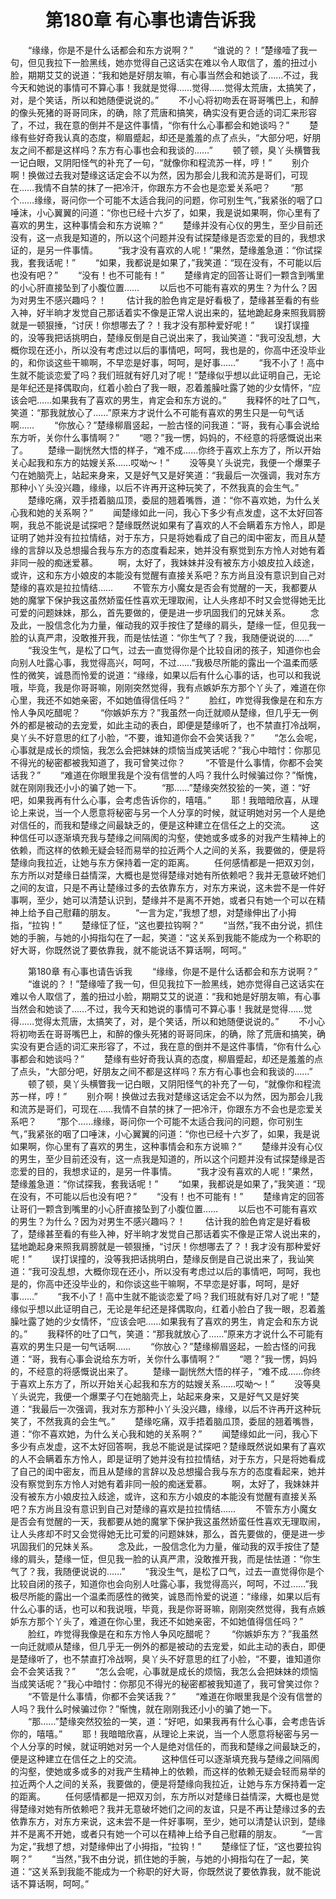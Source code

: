 # 　　第180章 有心事也请告诉我
　　“缘缘，你是不是什么话都会和东方说啊？”
　　“谁说的？！”楚缘噎了我一句，但见我拉下一脸黑线，她亦觉得自己这话实在难以令人取信了，羞的扭过小脸，期期艾艾的说道：“我和她是好朋友嘛，有心事当然会和她谈了……不过，我今天和她说的事情可不算心事！我就是觉得……觉得……觉得太荒唐，太搞笑了，对，是个笑话，所以和她随便说说的。”
　　不小心将初吻丢在哥哥嘴巴上，和醉的像头死猪的哥哥同床，的确，除了荒唐和搞笑，确实没有更合适的词汇来形容了，不过，我在意的倒并不是这件事情，“你有什么心事都会和她谈吗？”
　　楚缘有些好奇我认真的态度，柳眉蹙起，却还是羞羞的点了点头，“大部分吧，好朋友之间不都是这样吗？东方有心事也会和我谈的……”
　　顿了顿，臭丫头横瞥我一记白眼，又阴阳怪气的补充了一句，“就像你和程流苏一样，哼！”
　　别介啊！换做过去我对楚缘这话定会不以为然，因为那会儿我和流苏是哥们，可现在……我情不自禁的抹了一把冷汗，你跟东方不会也是恋爱关系吧？
　　“那个……缘缘，哥问你一个可能不太适合我问的问题，你可别生气，”我紧张的咽了口唾沫，小心翼翼的问道：“你也已经十六岁了，如果，我是说如果啊，你心里有了喜欢的男生，这种事情会和东方说嘛？”
　　楚缘并没有心仪的男生，至少目前还没有，这一点我是知道的，所以这个问题并没有试探楚缘是否恋爱的目的，我想求证的，是另一件事情。
　　“我才没有喜欢的人呢！”果然，楚缘羞急道：“你试探我，套我话呢！”
　　“如果，我都说是如果了，”我笑道：“现在没有，不可能以后也没有吧？”
　　“没有！也不可能有！”
　　楚缘肯定的回答让哥们一颗含到嘴里的小心肝直接坠到了小腹位置……
　　以后也不可能有喜欢的男生？为什么？因为对男生不感兴趣吗？！
　　估计我的脸色肯定是好看极了，楚缘甚至看的有些入神，好半晌才发觉自己那话着实不像是正常人说出来的，猛地跪起身来照我肩膀就是一顿狠捶，“讨厌！你想哪去了？！我才没有那种爱好呢！”
　　误打误撞的，没等我把话挑明白，楚缘反倒是自己说出来了，我讪笑道：“我可没乱想，大概你现在还小，所以没有考虑过以后的事情吧，呵呵，我也是的，你高中还没毕业的，和你谈这些干嘛啊，不早恋是好事，呵呵，是好事……”
　　“我不小了！高中生就不能谈恋爱了吗？我们班就有好几对了呢！”楚缘似乎想以此证明自己，无论是年纪还是择偶取向，红着小脸白了我一眼，忍着羞臊吐露了她的少女情怀，“应该会吧……如果我有了喜欢的男生，肯定会和东方说的。”
　　我释怀的吐了口气，笑道：“那我就放心了……”原来方才说什么不可能有喜欢的男生只是一句气话啊……
　　“你放心？”楚缘柳眉竖起，一脸古怪的问我道：“哥，我有心事会说给东方听，关你什么事情啊？”
　　“嗯？”我一愣，妈妈的，不经意的将感慨说出来了。
　　楚缘一副恍然大悟的样子，“难不成……你终于喜欢上东方了，所以开始关心起我和东方的姑嫂关系……哎呦～！”
　　没等臭丫头说完，我便一个爆栗子勺在她脑壳上，站起来身来，又是好气又是好笑道：“我最后一次强调，我对东方那种小丫头没兴趣，缘缘，以后不许再开这种玩笑了，不然我真的会生气。”
　　楚缘吃痛，双手捂着脑瓜顶，委屈的翘着嘴唇，道：“你不喜欢她，为什么关心我和她的关系啊？”
　　闻楚缘如此一问，我心下多少有点发虚，这不太好回答啊，我总不能说是试探吧？楚缘既然说如果有了喜欢的人不会瞒着东方怜人，即是证明了她并没有拉拉情结，对于东方，只是将她看成了自己的闺中密友，而且从楚缘的言辞以及总想撮合我与东方的态度看起来，她并没有察觉到东方怜人对她有着非同一般的痴迷爱慕。
　　啊，太好了，我妹妹并没有被东方小娘皮拉入歧途，或许，这和东方小娘皮的本能没有觉醒有直接关系吧？东方尚且没有意识到自己对楚缘的喜欢是拉拉情结……
　　不管东方小魔女是否会有觉醒的一天，我都要从她的魔掌下保护我这虽然娇蛮任性喜欢无理取闹，让人头疼却不时又会觉得她无比可爱的问题妹妹，那么，首先要做的，便是进一步巩固我们的兄妹关系。
　　念及此，一股信念化为力量，催动我的双手按住了楚缘的肩头，楚缘一怔，但见我一脸的认真严肃，没敢推开我，而是怯怯道：“你生气了？我，我随便说说的……”
　　“我没生气，是松了口气，过去一直觉得你是个比较自闭的孩子，知道你也会向别人吐露心事，我觉得高兴，呵呵，不过……”我极尽所能的露出一个温柔而感性的微笑，诚恳而怜爱的说道：“缘缘，如果以后有什么心事的话，也可以和我说哦，毕竟，我是你哥哥嘛，刚刚突然觉得，我有点嫉妒东方那个丫头了，难道在你心里，我还不如她亲密，不如她值得信任吗？”
　　脸红，咋觉得我像是在和东方怜人争风吃醋呢？
　　“你嫉妒东方？”我虽然一向迁就顺从楚缘，但几乎无一例外的都是被动的去宠爱，如此主动的表白，即便是楚缘听了，也不禁直打冷战啊，臭丫头不好意思的红了小脸，“不要，谁知道你会不会笑话我？”
　　“怎么会呢，心事就是成长的烦恼，我怎么会把妹妹的烦恼当成笑话呢？”我心中暗忖：你那见不得光的秘密都被我知道了，我可曾笑过你？
　　“不管是什么事情，你都不会笑话我？”
　　“难道在你眼里我是个没有信誉的人吗？我什么时候骗过你？”惭愧，就在刚刚我还小小的骗了她一下。
　　“那……”楚缘突然狡狯的一笑，道：“好吧，如果我再有什么心事，会考虑告诉你的，嘻嘻。”
　　耶！我暗暗欣喜，从理论上来说，当一个人愿意将秘密与另一个人分享的时候，就证明她对另一个人是绝对信任的，而我和楚缘之间最缺乏的，便是这种建立在信任之上的交流。
　　这种信任可以逐渐填充我与楚缘之间隔阂的沟壑，使她或多或多的对我产生精神上的依赖，而这样的依赖无疑会轻而易举的拉近两个人之间的关系，我要做的，便是将楚缘向我拉近，让她与东方保持着一定的距离。
　　任何感情都是一把双刃剑，东方所以对楚缘日益情深，大概也是觉得楚缘对她有所依赖吧？我并无意破坏她们之间的友谊，只是不再让楚缘过多的去依靠东方，对东方来说，这未尝不是一件好事啊，至少，她可以清楚认识到，楚缘并不是离不开她，或者只有她一个可以在精神上给予自己慰藉的朋友。
　　“一言为定，”我想了想，对楚缘伸出了小拇指，“拉钩！”
　　楚缘怔了怔，“这也要拉钩啊？”
　　“当然，”我不由分说，抓住她的手腕，与她的小拇指勾在了一起，笑道：“这关系到我能不能成为一个称职的好大哥，你既然说了要依靠我，就不能说话不算话啊，呵呵。”

　　第180章 有心事也请告诉我
　　“缘缘，你是不是什么话都会和东方说啊？”
　　“谁说的？！”楚缘噎了我一句，但见我拉下一脸黑线，她亦觉得自己这话实在难以令人取信了，羞的扭过小脸，期期艾艾的说道：“我和她是好朋友嘛，有心事当然会和她谈了……不过，我今天和她说的事情可不算心事！我就是觉得……觉得……觉得太荒唐，太搞笑了，对，是个笑话，所以和她随便说说的。”
　　不小心将初吻丢在哥哥嘴巴上，和醉的像头死猪的哥哥同床，的确，除了荒唐和搞笑，确实没有更合适的词汇来形容了，不过，我在意的倒并不是这件事情，“你有什么心事都会和她谈吗？”
　　楚缘有些好奇我认真的态度，柳眉蹙起，却还是羞羞的点了点头，“大部分吧，好朋友之间不都是这样吗？东方有心事也会和我谈的……”
　　顿了顿，臭丫头横瞥我一记白眼，又阴阳怪气的补充了一句，“就像你和程流苏一样，哼！”
　　别介啊！换做过去我对楚缘这话定会不以为然，因为那会儿我和流苏是哥们，可现在……我情不自禁的抹了一把冷汗，你跟东方不会也是恋爱关系吧？
　　“那个……缘缘，哥问你一个可能不太适合我问的问题，你可别生气，”我紧张的咽了口唾沫，小心翼翼的问道：“你也已经十六岁了，如果，我是说如果啊，你心里有了喜欢的男生，这种事情会和东方说嘛？”
　　楚缘并没有心仪的男生，至少目前还没有，这一点我是知道的，所以这个问题并没有试探楚缘是否恋爱的目的，我想求证的，是另一件事情。
　　“我才没有喜欢的人呢！”果然，楚缘羞急道：“你试探我，套我话呢！”
　　“如果，我都说是如果了，”我笑道：“现在没有，不可能以后也没有吧？”
　　“没有！也不可能有！”
　　楚缘肯定的回答让哥们一颗含到嘴里的小心肝直接坠到了小腹位置……
　　以后也不可能有喜欢的男生？为什么？因为对男生不感兴趣吗？！
　　估计我的脸色肯定是好看极了，楚缘甚至看的有些入神，好半晌才发觉自己那话着实不像是正常人说出来的，猛地跪起身来照我肩膀就是一顿狠捶，“讨厌！你想哪去了？！我才没有那种爱好呢！”
　　误打误撞的，没等我把话挑明白，楚缘反倒是自己说出来了，我讪笑道：“我可没乱想，大概你现在还小，所以没有考虑过以后的事情吧，呵呵，我也是的，你高中还没毕业的，和你谈这些干嘛啊，不早恋是好事，呵呵，是好事……”
　　“我不小了！高中生就不能谈恋爱了吗？我们班就有好几对了呢！”楚缘似乎想以此证明自己，无论是年纪还是择偶取向，红着小脸白了我一眼，忍着羞臊吐露了她的少女情怀，“应该会吧……如果我有了喜欢的男生，肯定会和东方说的。”
　　我释怀的吐了口气，笑道：“那我就放心了……”原来方才说什么不可能有喜欢的男生只是一句气话啊……
　　“你放心？”楚缘柳眉竖起，一脸古怪的问我道：“哥，我有心事会说给东方听，关你什么事情啊？”
　　“嗯？”我一愣，妈妈的，不经意的将感慨说出来了。
　　楚缘一副恍然大悟的样子，“难不成……你终于喜欢上东方了，所以开始关心起我和东方的姑嫂关系……哎呦～！”
　　没等臭丫头说完，我便一个爆栗子勺在她脑壳上，站起来身来，又是好气又是好笑道：“我最后一次强调，我对东方那种小丫头没兴趣，缘缘，以后不许再开这种玩笑了，不然我真的会生气。”
　　楚缘吃痛，双手捂着脑瓜顶，委屈的翘着嘴唇，道：“你不喜欢她，为什么关心我和她的关系啊？”
　　闻楚缘如此一问，我心下多少有点发虚，这不太好回答啊，我总不能说是试探吧？楚缘既然说如果有了喜欢的人不会瞒着东方怜人，即是证明了她并没有拉拉情结，对于东方，只是将她看成了自己的闺中密友，而且从楚缘的言辞以及总想撮合我与东方的态度看起来，她并没有察觉到东方怜人对她有着非同一般的痴迷爱慕。
　　啊，太好了，我妹妹并没有被东方小娘皮拉入歧途，或许，这和东方小娘皮的本能没有觉醒有直接关系吧？东方尚且没有意识到自己对楚缘的喜欢是拉拉情结……
　　不管东方小魔女是否会有觉醒的一天，我都要从她的魔掌下保护我这虽然娇蛮任性喜欢无理取闹，让人头疼却不时又会觉得她无比可爱的问题妹妹，那么，首先要做的，便是进一步巩固我们的兄妹关系。
　　念及此，一股信念化为力量，催动我的双手按住了楚缘的肩头，楚缘一怔，但见我一脸的认真严肃，没敢推开我，而是怯怯道：“你生气了？我，我随便说说的……”
　　“我没生气，是松了口气，过去一直觉得你是个比较自闭的孩子，知道你也会向别人吐露心事，我觉得高兴，呵呵，不过……”我极尽所能的露出一个温柔而感性的微笑，诚恳而怜爱的说道：“缘缘，如果以后有什么心事的话，也可以和我说哦，毕竟，我是你哥哥嘛，刚刚突然觉得，我有点嫉妒东方那个丫头了，难道在你心里，我还不如她亲密，不如她值得信任吗？”
　　脸红，咋觉得我像是在和东方怜人争风吃醋呢？
　　“你嫉妒东方？”我虽然一向迁就顺从楚缘，但几乎无一例外的都是被动的去宠爱，如此主动的表白，即便是楚缘听了，也不禁直打冷战啊，臭丫头不好意思的红了小脸，“不要，谁知道你会不会笑话我？”
　　“怎么会呢，心事就是成长的烦恼，我怎么会把妹妹的烦恼当成笑话呢？”我心中暗忖：你那见不得光的秘密都被我知道了，我可曾笑过你？
　　“不管是什么事情，你都不会笑话我？”
　　“难道在你眼里我是个没有信誉的人吗？我什么时候骗过你？”惭愧，就在刚刚我还小小的骗了她一下。
　　“那……”楚缘突然狡狯的一笑，道：“好吧，如果我再有什么心事，会考虑告诉你的，嘻嘻。”
　　耶！我暗暗欣喜，从理论上来说，当一个人愿意将秘密与另一个人分享的时候，就证明她对另一个人是绝对信任的，而我和楚缘之间最缺乏的，便是这种建立在信任之上的交流。
　　这种信任可以逐渐填充我与楚缘之间隔阂的沟壑，使她或多或多的对我产生精神上的依赖，而这样的依赖无疑会轻而易举的拉近两个人之间的关系，我要做的，便是将楚缘向我拉近，让她与东方保持着一定的距离。
　　任何感情都是一把双刃剑，东方所以对楚缘日益情深，大概也是觉得楚缘对她有所依赖吧？我并无意破坏她们之间的友谊，只是不再让楚缘过多的去依靠东方，对东方来说，这未尝不是一件好事啊，至少，她可以清楚认识到，楚缘并不是离不开她，或者只有她一个可以在精神上给予自己慰藉的朋友。
　　“一言为定，”我想了想，对楚缘伸出了小拇指，“拉钩！”
　　楚缘怔了怔，“这也要拉钩啊？”
　　“当然，”我不由分说，抓住她的手腕，与她的小拇指勾在了一起，笑道：“这关系到我能不能成为一个称职的好大哥，你既然说了要依靠我，就不能说话不算话啊，呵呵。”
